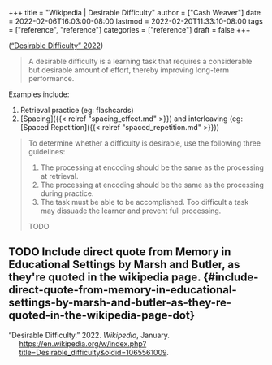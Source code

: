 +++
title = "Wikipedia | Desirable Difficulty"
author = ["Cash Weaver"]
date = 2022-02-06T16:03:00-08:00
lastmod = 2022-02-20T11:33:10-08:00
tags = ["reference", "reference"]
categories = ["reference"]
draft = false
+++

(<a href="#citeproc_bib_item_1">“Desirable Difficulty” 2022</a>)

> A desirable difficulty is a learning task that requires a considerable but desirable amount of effort, thereby improving long-term performance.

Examples include:

1.  Retrieval practice (eg: flashcards)
2.  [Spacing]({{< relref "spacing_effect.md" >}}) and interleaving (eg: [Spaced Repetition]({{< relref "spaced_repetition.md" >}}))

> To determine whether a difficulty is desirable, use the following three guidelines:
>
> 1.  The processing at encoding should be the same as the processing at retrieval.
> 2.  The processing at encoding should be the same as the processing during practice.
> 3.  The task must be able to be accomplished. Too difficult a task may dissuade the learner and prevent full processing.
>
> TODO


## <span class="org-todo todo TODO">TODO</span> Include direct quote from Memory in Educational Settings by Marsh and Butler, as they're quoted in the wikipedia page. {#include-direct-quote-from-memory-in-educational-settings-by-marsh-and-butler-as-they-re-quoted-in-the-wikipedia-page-dot}

<style>.csl-entry{text-indent: -1.5em; margin-left: 1.5em;}</style><div class="csl-bib-body">
  <div class="csl-entry"><a id="citeproc_bib_item_1"></a>“Desirable Difficulty.” 2022. <i>Wikipedia</i>, January. <a href="https://en.wikipedia.org/w/index.php?title=Desirable_difficulty&oldid=1065561009">https://en.wikipedia.org/w/index.php?title=Desirable_difficulty&#38;oldid=1065561009</a>.</div>
</div>
